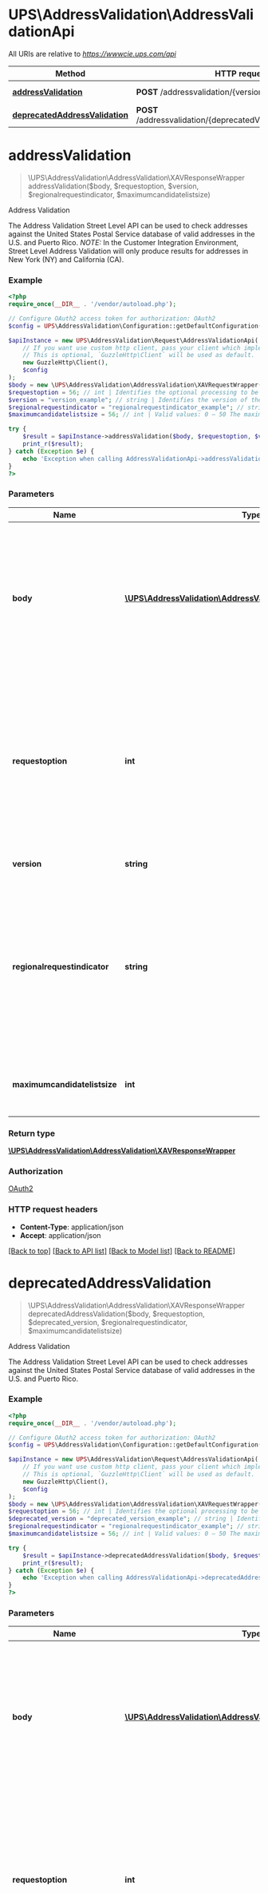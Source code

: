 # UPS\AddressValidation\AddressValidationApi

All URIs are relative to *https://wwwcie.ups.com/api*

Method | HTTP request | Description
------------- | ------------- | -------------
[**addressValidation**](AddressValidationApi.md#addressvalidation) | **POST** /addressvalidation/{version}/{requestoption} | Address Validation
[**deprecatedAddressValidation**](AddressValidationApi.md#deprecatedaddressvalidation) | **POST** /addressvalidation/{deprecatedVersion}/{requestoption} | Address Validation

# **addressValidation**
> \UPS\AddressValidation\AddressValidation\XAVResponseWrapper addressValidation($body, $requestoption, $version, $regionalrequestindicator, $maximumcandidatelistsize)

Address Validation

The Address Validation Street Level API can be used to check addresses against the United States Postal Service database of valid addresses in the U.S. and Puerto Rico.  <i>NOTE:</i> In the Customer Integration Environment, Street Level Address Validation will only produce results for addresses in New York (NY) and California (CA).

### Example
```php
<?php
require_once(__DIR__ . '/vendor/autoload.php');

// Configure OAuth2 access token for authorization: OAuth2
$config = UPS\AddressValidation\Configuration::getDefaultConfiguration()->setAccessToken('YOUR_ACCESS_TOKEN');

$apiInstance = new UPS\AddressValidation\Request\AddressValidationApi(
    // If you want use custom http client, pass your client which implements `GuzzleHttp\ClientInterface`.
    // This is optional, `GuzzleHttp\Client` will be used as default.
    new GuzzleHttp\Client(),
    $config
);
$body = new \UPS\AddressValidation\AddressValidation\XAVRequestWrapper(); // \UPS\AddressValidation\AddressValidation\XAVRequestWrapper | Generate sample code for popular API requests by selecting an example below. To view a full sample request and response, first click \"Authorize\" and enter your application credentials, then populate the required parameters above and click \"Try it out\".
$requestoption = 56; // int | Identifies the optional processing to be performed. If not present or invalid value then an error will be sent back.  Valid values: - 1 - Address Validation - 2 - Address Classification - 3 - Address Validation and Address Classification.  For a list of valid values, refer to Address Validation API Supported Countries or Territories in the Appendix.
$version = "version_example"; // string | Identifies the version of the API.  Valid  values: - v2
$regionalrequestindicator = "regionalrequestindicator_example"; // string | Valid values: True or False.  If True, either the region element or any  combination of Political Division 1,  Political Division 2, PostcodePrimaryLow and the PostcodeExtendedLow fields will  be recognized for validation in addition to  the urbanization element. If False or no  indicator, street level address validation  is provided
$maximumcandidatelistsize = 56; // int | Valid values: 0 – 50 The maximum number of Candidates to  return for this request. If not provided,  the default size of 15 is returned.

try {
    $result = $apiInstance->addressValidation($body, $requestoption, $version, $regionalrequestindicator, $maximumcandidatelistsize);
    print_r($result);
} catch (Exception $e) {
    echo 'Exception when calling AddressValidationApi->addressValidation: ', $e->getMessage(), PHP_EOL;
}
?>
```

### Parameters

Name | Type | Description  | Notes
------------- | ------------- | ------------- | -------------
 **body** | [**\UPS\AddressValidation\AddressValidation\XAVRequestWrapper**](../Model/XAVRequestWrapper.md)| Generate sample code for popular API requests by selecting an example below. To view a full sample request and response, first click \&quot;Authorize\&quot; and enter your application credentials, then populate the required parameters above and click \&quot;Try it out\&quot;. |
 **requestoption** | **int**| Identifies the optional processing to be performed. If not present or invalid value then an error will be sent back.  Valid values: - 1 - Address Validation - 2 - Address Classification - 3 - Address Validation and Address Classification.  For a list of valid values, refer to Address Validation API Supported Countries or Territories in the Appendix. |
 **version** | **string**| Identifies the version of the API.  Valid  values: - v2 |
 **regionalrequestindicator** | **string**| Valid values: True or False.  If True, either the region element or any  combination of Political Division 1,  Political Division 2, PostcodePrimaryLow and the PostcodeExtendedLow fields will  be recognized for validation in addition to  the urbanization element. If False or no  indicator, street level address validation  is provided | [optional]
 **maximumcandidatelistsize** | **int**| Valid values: 0 – 50 The maximum number of Candidates to  return for this request. If not provided,  the default size of 15 is returned. | [optional]

### Return type

[**\UPS\AddressValidation\AddressValidation\XAVResponseWrapper**](../Model/XAVResponseWrapper.md)

### Authorization

[OAuth2](../../README.md#OAuth2)

### HTTP request headers

 - **Content-Type**: application/json
 - **Accept**: application/json

[[Back to top]](#) [[Back to API list]](../../README.md#documentation-for-api-endpoints) [[Back to Model list]](../../README.md#documentation-for-models) [[Back to README]](../../README.md)

# **deprecatedAddressValidation**
> \UPS\AddressValidation\AddressValidation\XAVResponseWrapper deprecatedAddressValidation($body, $requestoption, $deprecated_version, $regionalrequestindicator, $maximumcandidatelistsize)

Address Validation

The Address Validation Street Level API can be used to check addresses against the United States Postal Service database of valid addresses in the U.S. and Puerto Rico.

### Example
```php
<?php
require_once(__DIR__ . '/vendor/autoload.php');

// Configure OAuth2 access token for authorization: OAuth2
$config = UPS\AddressValidation\Configuration::getDefaultConfiguration()->setAccessToken('YOUR_ACCESS_TOKEN');

$apiInstance = new UPS\AddressValidation\Request\AddressValidationApi(
    // If you want use custom http client, pass your client which implements `GuzzleHttp\ClientInterface`.
    // This is optional, `GuzzleHttp\Client` will be used as default.
    new GuzzleHttp\Client(),
    $config
);
$body = new \UPS\AddressValidation\AddressValidation\XAVRequestWrapper(); // \UPS\AddressValidation\AddressValidation\XAVRequestWrapper | Generate sample code for popular API requests by selecting an example below. To view a full sample request and response, first click \"Authorize\" and enter your application credentials, then populate the required parameters above and click \"Try it out\".
$requestoption = 56; // int | Identifies the optional processing to be performed. If not present or invalid value then an error will be sent back.  Valid values:  - 1 - Address Validation - 2 - Address Classification - 3 - Address Validation and Address Classification.  For a list of valid values, refer to Address Validation API Supported Countries or Territories in the Appendix.
$deprecated_version = "deprecated_version_example"; // string | Identifies the version of the API.  Valid  values: - v1
$regionalrequestindicator = "regionalrequestindicator_example"; // string | Valid values: True or False.  If True, either the region element or any  combination of Political Division 1,  Political Division 2, PostcodePrimaryLow and the PostcodeExtendedLow fields will  be recognized for validation in addition to  the urbanization element. If False or no  indicator, street level address validation  is provided
$maximumcandidatelistsize = 56; // int | Valid values: 0 – 50 The maximum number of Candidates to  return for this request. If not provided,  the default size of 15 is returned.

try {
    $result = $apiInstance->deprecatedAddressValidation($body, $requestoption, $deprecated_version, $regionalrequestindicator, $maximumcandidatelistsize);
    print_r($result);
} catch (Exception $e) {
    echo 'Exception when calling AddressValidationApi->deprecatedAddressValidation: ', $e->getMessage(), PHP_EOL;
}
?>
```

### Parameters

Name | Type | Description  | Notes
------------- | ------------- | ------------- | -------------
 **body** | [**\UPS\AddressValidation\AddressValidation\XAVRequestWrapper**](../Model/XAVRequestWrapper.md)| Generate sample code for popular API requests by selecting an example below. To view a full sample request and response, first click \&quot;Authorize\&quot; and enter your application credentials, then populate the required parameters above and click \&quot;Try it out\&quot;. |
 **requestoption** | **int**| Identifies the optional processing to be performed. If not present or invalid value then an error will be sent back.  Valid values:  - 1 - Address Validation - 2 - Address Classification - 3 - Address Validation and Address Classification.  For a list of valid values, refer to Address Validation API Supported Countries or Territories in the Appendix. |
 **deprecated_version** | **string**| Identifies the version of the API.  Valid  values: - v1 |
 **regionalrequestindicator** | **string**| Valid values: True or False.  If True, either the region element or any  combination of Political Division 1,  Political Division 2, PostcodePrimaryLow and the PostcodeExtendedLow fields will  be recognized for validation in addition to  the urbanization element. If False or no  indicator, street level address validation  is provided | [optional]
 **maximumcandidatelistsize** | **int**| Valid values: 0 – 50 The maximum number of Candidates to  return for this request. If not provided,  the default size of 15 is returned. | [optional]

### Return type

[**\UPS\AddressValidation\AddressValidation\XAVResponseWrapper**](../Model/XAVResponseWrapper.md)

### Authorization

[OAuth2](../../README.md#OAuth2)

### HTTP request headers

 - **Content-Type**: application/json
 - **Accept**: application/json

[[Back to top]](#) [[Back to API list]](../../README.md#documentation-for-api-endpoints) [[Back to Model list]](../../README.md#documentation-for-models) [[Back to README]](../../README.md)

